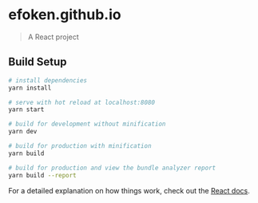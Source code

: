 # efoken.github.io

> A React project

## Build Setup

```bash
# install dependencies
yarn install

# serve with hot reload at localhost:8080
yarn start

# build for development without minification
yarn dev

# build for production with minification
yarn build

# build for production and view the bundle analyzer report
yarn build --report
```

For a detailed explanation on how things work, check out the
[React docs](https://reactjs.org/docs/getting-started.html).
